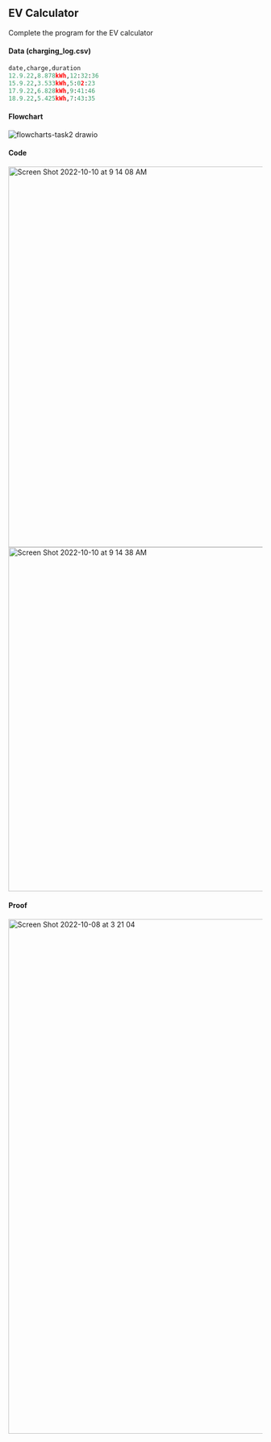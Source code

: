 ## EV Calculator 
Complete the program for the EV calculator 


#### Data (charging_log.csv)
```.py
date,charge,duration
12.9.22,8.878kWh,12:32:36
15.9.22,3.533kWh,5:02:23
17.9.22,6.828kWh,9:41:46
18.9.22,5.425kWh,7:43:35
```

#### Flowchart 
![flowcharts-task2 drawio](https://user-images.githubusercontent.com/113817801/194787282-3ffaf19f-1f45-4483-9ac5-b876d6c27a87.png)


#### Code
<img width="755" alt="Screen Shot 2022-10-10 at 9 14 08 AM" src="https://user-images.githubusercontent.com/113817801/194785913-42378cff-2ee2-4e0a-8cdf-5cef17914a26.png">

<img width="683" alt="Screen Shot 2022-10-10 at 9 14 38 AM" src="https://user-images.githubusercontent.com/113817801/194785930-9621df39-48a7-4418-bb95-8a53d8c31dd2.png">


#### Proof
<img width="1021" alt="Screen Shot 2022-10-08 at 3 21 04" src="https://user-images.githubusercontent.com/105724334/194625057-3e8f4e9b-ca42-4d23-a873-5e8a650a8256.png">
